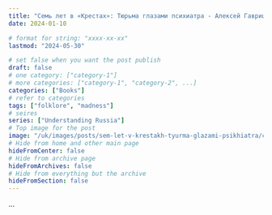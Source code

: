 ```yaml
---
title: "Семь лет в «Крестах»: Тюрьма глазами психиатра - Алексей Гавриш"
date: 2024-01-10

# format for string: "xxxx-xx-xx"
lastmod: "2024-05-30"

# set false when you want the post publish
draft: false
# one category: ["category-1"]
# more categories: ["category-1", "category-2", ...]
categories: ["Books"]
# refer to categories
tags: ["folklore", "madness"]
# seires
series: ["Understanding Russia"]
# Top image for the post
image: "/uk/images/posts/sem-let-v-krestakh-tyurma-glazami-psikhiatra/cover.jpg"
# Hide from home and other main page
hideFromCenter: false
# Hide from archive page
hideFromArchives: false
# Hide from everything but the archive
hideFromSection: false
---
```

...
<!--more-->